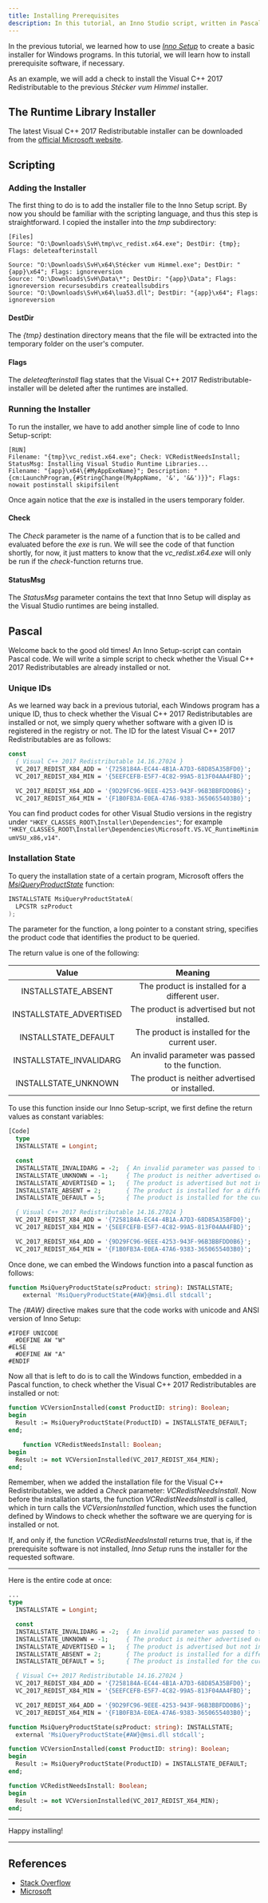 ```yaml
---
title: Installing Prerequisites
description: In this tutorial, an Inno Studio script, written in Pascal, to check for and to install the Visual C++ 2017 Redistributables, if required, is developed and explained.
---
```


In the previous tutorial, we learned how to use *[Inno Setup](http://www.jrsoftware.org/isinfo.php)* to create a basic
installer for Windows programs. In this tutorial, we will learn how to install prerequisite software, if necessary.

As an example, we will add a check to install the Visual C++ 2017 Redistributable to the previous *Stécker vum Himmel*
installer.

## The Runtime Library Installer

The latest Visual C++ 2017 Redistributable installer can be downloaded from
the [official Microsoft website](https://support.microsoft.com/en-us/help/2977003/the-latest-supported-visual-c-downloads).

## Scripting

### Adding the Installer

The first thing to do is to add the installer file to the Inno Setup script. By now you should be familiar with the
scripting language, and thus this step is straightforward. I copied the installer into the *tmp* subdirectory:

```
[Files]
Source: "O:\Downloads\SvH\tmp\vc_redist.x64.exe"; DestDir: {tmp}; Flags: deleteafterinstall

Source: "O:\Downloads\SvH\x64\Stécker vum Himmel.exe"; DestDir: "{app}\x64"; Flags: ignoreversion
Source: "O:\Downloads\SvH\Data\*"; DestDir: "{app}\Data"; Flags: ignoreversion recursesubdirs createallsubdirs
Source: "O:\Downloads\SvH\x64\lua53.dll"; DestDir: "{app}\x64"; Flags: ignoreversion
```

#### DestDir

The *{tmp}* destination directory means that the file will be extracted into the temporary folder on the user's
computer.

#### Flags

The *deleteafterinstall* flag states that the Visual C++ 2017 Redistributable-installer will be deleted after the
runtimes are installed.

### Running the Installer

To run the installer, we have to add another simple line of code to Inno Setup-script:

```
[RUN]
Filename: "{tmp}\vc_redist.x64.exe"; Check: VCRedistNeedsInstall; StatusMsg: Installing Visual Studio Runtime Libraries...
Filename: "{app}\x64\{#MyAppExeName}"; Description: "{cm:LaunchProgram,{#StringChange(MyAppName, '&', '&&')}}"; Flags: nowait postinstall skipifsilent
```

Once again notice that the *exe* is installed in the users temporary folder.

#### Check

The *Check* parameter is the name of a function that is to be called and evaluated before the *exe* is run. We will see
the code of that function shortly, for now, it just matters to know that the *vc_redist.x64.exe* will only be run if the
*check*-function returns true.

#### StatusMsg

The *StatusMsg* parameter contains the text that Inno Setup will display as the Visual Studio runtimes are being
installed.

## Pascal

Welcome back to the good old times! An Inno Setup-script can contain Pascal code. We will write a simple script to check
whether the Visual C++ 2017 Redistributables are already installed or not.

### Unique IDs

As we learned way back in a previous tutorial, each Windows program has a unique ID, thus to check whether the Visual
C++ 2017 Redistributables are installed or not, we simply query whether software with a given ID is registered in the
registry or not. The ID for the latest Visual C++ 2017 Redistributables are as follows:

```pascal
const
  { Visual C++ 2017 Redistributable 14.16.27024 }
  VC_2017_REDIST_X84_ADD = '{7258184A-EC44-4B1A-A7D3-68D85A35BFD0}';
  VC_2017_REDIST_X84_MIN = '{5EEFCEFB-E5F7-4C82-99A5-813F04AA4FBD}';

  VC_2017_REDIST_X64_ADD = '{9D29FC96-9EEE-4253-943F-96B3BBFDD0B6}';
  VC_2017_REDIST_X64_MIN = '{F1B0FB3A-E0EA-47A6-9383-3650655403B0}';
```

You can find product codes for other Visual Studio versions in the registry
under `"HKEY_CLASSES_ROOT\Installer\Dependencies"`; for
example `"HKEY_CLASSES_ROOT\Installer\Dependencies\Microsoft.VS.VC_RuntimeMinimumVSU_x86,v14"`.

### Installation State

To query the installation state of a certain program, Microsoft offers the
*[MsiQueryProductState](https://docs.microsoft.com/en-us/windows/desktop/api/msi/nf-msi-msiqueryproductstatea)*
function:

```cpp
INSTALLSTATE MsiQueryProductStateA(
  LPCSTR szProduct
);
```

The parameter for the function, a long pointer to a constant string, specifies the product code that identifies the
product to be queried.

The return value is one of the following:

|          Value          |                     Meaning                      |
|:-----------------------:|:------------------------------------------------:|
|   INSTALLSTATE_ABSENT   |  The product is installed for a different user.  |
| INSTALLSTATE_ADVERTISED |   The product is advertised but not installed.   |
|  INSTALLSTATE_DEFAULT   |  The product is installed for the current user.  |
| INSTALLSTATE_INVALIDARG | An invalid parameter was passed to the function. |
|  INSTALLSTATE_UNKNOWN   | The product is neither advertised or installed.  |

To use this function inside our Inno Setup-script, we first define the return values as constant variables:

```pascal
[Code]
  type
  INSTALLSTATE = Longint;

  const
  INSTALLSTATE_INVALIDARG = -2;  { An invalid parameter was passed to the function. }
  INSTALLSTATE_UNKNOWN = -1;     { The product is neither advertised or installed. }
  INSTALLSTATE_ADVERTISED = 1;   { The product is advertised but not installed. }
  INSTALLSTATE_ABSENT = 2;       { The product is installed for a different user. }
  INSTALLSTATE_DEFAULT = 5;      { The product is installed for the current user. }

  { Visual C++ 2017 Redistributable 14.16.27024 }
  VC_2017_REDIST_X84_ADD = '{7258184A-EC44-4B1A-A7D3-68D85A35BFD0}';
  VC_2017_REDIST_X84_MIN = '{5EEFCEFB-E5F7-4C82-99A5-813F04AA4FBD}';

  VC_2017_REDIST_X64_ADD = '{9D29FC96-9EEE-4253-943F-96B3BBFDD0B6}';
  VC_2017_REDIST_X64_MIN = '{F1B0FB3A-E0EA-47A6-9383-3650655403B0}';
```

Once done, we can embed the Windows function into a pascal function as follows:

```pascal
function MsiQueryProductState(szProduct: string): INSTALLSTATE; 
    external 'MsiQueryProductState{#AW}@msi.dll stdcall';
```

The *{#AW}* directive makes sure that the code works with unicode and ANSI version of Inno Setup:

```
#IFDEF UNICODE
  #DEFINE AW "W"
#ELSE
  #DEFINE AW "A"
#ENDIF
```

Now all that is left to do is to call the Windows function, embedded in a Pascal function, to check whether the Visual
C++ 2017 Redistributables are installed or not:

```pascal
function VCVersionInstalled(const ProductID: string): Boolean;
begin
  Result := MsiQueryProductState(ProductID) = INSTALLSTATE_DEFAULT;
end;

    function VCRedistNeedsInstall: Boolean;
begin
  Result := not VCVersionInstalled(VC_2017_REDIST_X64_MIN);
end;
```

Remember, when we added the installation file for the Visual C++ Redistributables, we added a *Check* parameter:
*VCRedistNeedsInstall*. Now before the installation starts, the function *VCRedistNeedsInstall* is called, which in turn
calls the *VCVersionInstalled* function, which uses the function defined by Windows to check whether the software we are
querying for is installed or not.

If, and only if, the function *VCRedistNeedsInstall* returns true, that is, if the prerequisite software is not
installed, *Inno Setup* runs the installer for the requested software.

---

Here is the entire code at once:

```pascal
...
type
  INSTALLSTATE = Longint;

  const
  INSTALLSTATE_INVALIDARG = -2;  { An invalid parameter was passed to the function. }
  INSTALLSTATE_UNKNOWN = -1;     { The product is neither advertised or installed. }
  INSTALLSTATE_ADVERTISED = 1;   { The product is advertised but not installed. }
  INSTALLSTATE_ABSENT = 2;       { The product is installed for a different user. }
  INSTALLSTATE_DEFAULT = 5;      { The product is installed for the current user. }

  { Visual C++ 2017 Redistributable 14.16.27024 }
  VC_2017_REDIST_X84_ADD = '{7258184A-EC44-4B1A-A7D3-68D85A35BFD0}';
  VC_2017_REDIST_X84_MIN = '{5EEFCEFB-E5F7-4C82-99A5-813F04AA4FBD}';

  VC_2017_REDIST_X64_ADD = '{9D29FC96-9EEE-4253-943F-96B3BBFDD0B6}';
  VC_2017_REDIST_X64_MIN = '{F1B0FB3A-E0EA-47A6-9383-3650655403B0}';

function MsiQueryProductState(szProduct: string): INSTALLSTATE; 
  external 'MsiQueryProductState{#AW}@msi.dll stdcall';

function VCVersionInstalled(const ProductID: string): Boolean;
begin
  Result := MsiQueryProductState(ProductID) = INSTALLSTATE_DEFAULT;
end;

function VCRedistNeedsInstall: Boolean;
begin
  Result := not VCVersionInstalled(VC_2017_REDIST_X64_MIN);
end;
```

---

Happy installing!

---

## References

* [Stack Overflow](https://stackoverflow.com/questions/11137424/how-to-make-vcredist-x86-reinstall-only-if-not-yet-installed)
* [Microsoft](https://support.microsoft.com/en-us/help/2977003/the-latest-supported-visual-c-downloads)